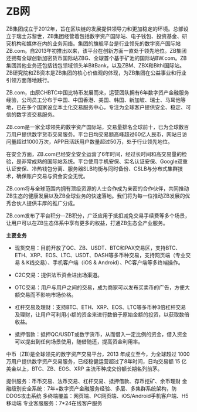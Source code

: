 # ZB网

ZB集团成立于2012年，旨在区块链的发展提供领导力和更加稳定的环境。总部设立于瑞士苏黎世，ZB集团经营着包括数字资产国际站、电子钱包、投资基金、研究机构和媒体在内的业务网络。集团的旗舰平台是行业领先的数字资产国际站ZB.com。自2013年初推出以来，该平台在创新方面一直处于领先地位。ZB集团还拥有全球创新加密货币国际站ZBG、全球首个基于矿池的国际站BW.com。ZB集团其他业务还包括钱包领域领头羊BitBank，以及ZBM、ZBX和Bithi国际站。ZB研究院和ZB资本是ZB集团的核心价值观的体现，为ZB集团在公益事业和行业引领方面落地践行。

ZB.com，由原CHBTC中国比特币发展而来，运营团队拥有6年数字资产金融服务经验，公司员工分布于中国、中国香港、美国、韩国、新加坡、瑞士、马耳他等地，已在多个国家设立本土化交易服务中心，专注为全球客户提供安全、稳定、可信的数字资交易服务。

ZB.com是一家全球领先的数字资产国际站，交易量排名全球前十，已为全球数百万用户提供数字货币交易服务。平台日均交易额高峰超过60亿人民币，网站日访问量超过1000万次，APP日活跃用户数量超过50万，处于行业领先地位。

在安全方面，ZB.com已经安全安全运营了6年时间，经过长时间和高交易量的检验，是非常成熟的国际站系统。平台使用手机安保、实名认证安保、Google双重认证安保、冷热钱包分离、服务器SLB均衡与同时备份、CSLB与分布式集群技术，确保账户交易与资金安全无忧。

ZB.com将与全球范围内拥有顶级资源的人士合作成为亲密的合作伙伴，共同推动ZB生态的健康发展以及ZB全球业务的快速落地。我们将为每一位推动ZB发展的优秀合伙人提供丰厚的推广分成。

ZB.com发布了平台积分--ZB积分，广泛应用于抵扣减免交易手续费等多个场景，让用户可以在ZB生态体系中享有更多的权益，打通ZB生态全产业服务。

**主要业务**

- 现货交易：目前开放了QC、ZB、USDT、BTC和PAX交易区，支持BTC、ETH、XRP、EOS、LTC、USDT、DASH等多币种交易，支持网页端（专业交易 & K线交易）、手机客户端（iOS & Android）、PC客户端等多终端操作。

- C2C交易：提供法币资金进出场渠道。

- OTC交易：用户与用户之间的交易，成为商家可以发布买卖币的广告，方便大额交易而不影响市场价格。

- 杠杆交易及理财：支持BTC、ETH、XRP、EOS、LTC等多币种3倍杠杆交易及理财，让用户可利用小额的资金来进行数倍于原始金额的投资，以获取数倍收益。

- 抵押借款：抵押QC/USDT或数字货币，从而借入一定比例的资金，借入资金可以提出到任何场景使用，随借随还，提高资金利用率。

中币（ZB)是全球领先的数字资产交易平台，2013 年成立至今，为全球超过 1000 万用户提供数字资产交易服务，已经稳健运营超过了8年时间，日均交易额 15 亿美金以上，BTC、ZB、EOS、XRP 主流币种成交份额长期名列前茅。

提供服务：币币交易、法币交易、杠杆交易、抵押借款、存币挖矿、余币理财
金融级别安全系统：7年+数字资产金融服务经验、多层、多集群系统架构，防DDOS攻击系统
多终端覆盖：网页端、PC网页端、iOS/Android手机客户端、H5移动端
专业客服服务：7*24在线客户服务
